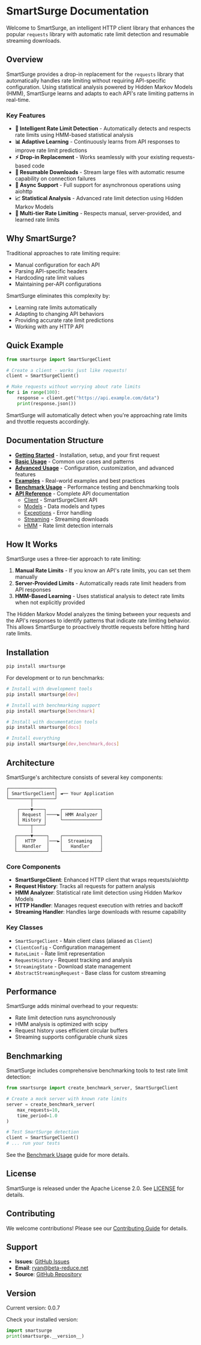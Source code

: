 # SmartSurge Documentation

Welcome to SmartSurge, an intelligent HTTP client library that enhances the popular `requests` library with automatic rate limit detection and resumable streaming downloads.

## Overview

SmartSurge provides a drop-in replacement for the `requests` library that automatically handles rate limiting without requiring API-specific configuration. Using statistical analysis powered by Hidden Markov Models (HMM), SmartSurge learns and adapts to each API's rate limiting patterns in real-time.

### Key Features

- **🧠 Intelligent Rate Limit Detection** - Automatically detects and respects rate limits using HMM-based statistical analysis
- **📊 Adaptive Learning** - Continuously learns from API responses to improve rate limit predictions
- **⚡ Drop-in Replacement** - Works seamlessly with your existing requests-based code
- **🔄 Resumable Downloads** - Stream large files with automatic resume capability on connection failures
- **🔀 Async Support** - Full support for asynchronous operations using aiohttp
- **📈 Statistical Analysis** - Advanced rate limit detection using Hidden Markov Models
- **🎯 Multi-tier Rate Limiting** - Respects manual, server-provided, and learned rate limits

## Why SmartSurge?

Traditional approaches to rate limiting require:
- Manual configuration for each API
- Parsing API-specific headers
- Hardcoding rate limit values
- Maintaining per-API configurations

SmartSurge eliminates this complexity by:
- Learning rate limits automatically
- Adapting to changing API behaviors
- Providing accurate rate limit predictions
- Working with any HTTP API

## Quick Example

```python
from smartsurge import SmartSurgeClient

# Create a client - works just like requests!
client = SmartSurgeClient()

# Make requests without worrying about rate limits
for i in range(100):
    response = client.get("https://api.example.com/data")
    print(response.json())
```

SmartSurge will automatically detect when you're approaching rate limits and throttle requests accordingly.

## Documentation Structure

- **[Getting Started](getting_started.md)** - Installation, setup, and your first request
- **[Basic Usage](basic_usage.md)** - Common use cases and patterns
- **[Advanced Usage](advanced_usage.md)** - Configuration, customization, and advanced features
- **[Examples](examples.md)** - Real-world examples and best practices
- **[Benchmark Usage](benchmark_usage.md)** - Performance testing and benchmarking tools
- **[API Reference](api/)** - Complete API documentation
  - [Client](api/client.md) - SmartSurgeClient API
  - [Models](api/models.md) - Data models and types
  - [Exceptions](api/exceptions.md) - Error handling
  - [Streaming](api/streaming.md) - Streaming downloads
  - [HMM](api/hmm.md) - Rate limit detection internals

## How It Works

SmartSurge uses a three-tier approach to rate limiting:

1. **Manual Rate Limits** - If you know an API's rate limits, you can set them manually
2. **Server-Provided Limits** - Automatically reads rate limit headers from API responses
3. **HMM-Based Learning** - Uses statistical analysis to detect rate limits when not explicitly provided

The Hidden Markov Model analyzes the timing between your requests and the API's responses to identify patterns that indicate rate limiting behavior. This allows SmartSurge to proactively throttle requests before hitting hard rate limits.

## Installation

```bash
pip install smartsurge
```

For development or to run benchmarks:

```bash
# Install with development tools
pip install smartsurge[dev]

# Install with benchmarking support
pip install smartsurge[benchmark]

# Install with documentation tools
pip install smartsurge[docs]

# Install everything
pip install smartsurge[dev,benchmark,docs]
```

## Architecture

SmartSurge's architecture consists of several key components:

```
┌─────────────────┐
│ SmartSurgeClient│ ◄── Your Application
└────────┬────────┘
         │
    ┌────▼────┐     ┌──────────────┐
    │ Request │────►│ HMM Analyzer │
    │ History │     └──────────────┘
    └────┬────┘
         │
   ┌─────▼─────┐    ┌──────────────┐
   │   HTTP    │───►│  Streaming   │
   │  Handler  │    │   Handler    │
   └───────────┘    └──────────────┘
```

### Core Components

- **SmartSurgeClient**: Enhanced HTTP client that wraps requests/aiohttp
- **Request History**: Tracks all requests for pattern analysis
- **HMM Analyzer**: Statistical rate limit detection using Hidden Markov Models
- **HTTP Handler**: Manages request execution with retries and backoff
- **Streaming Handler**: Handles large downloads with resume capability

### Key Classes

- `SmartSurgeClient` - Main client class (aliased as `Client`)
- `ClientConfig` - Configuration management
- `RateLimit` - Rate limit representation
- `RequestHistory` - Request tracking and analysis
- `StreamingState` - Download state management
- `AbstractStreamingRequest` - Base class for custom streaming

## Performance

SmartSurge adds minimal overhead to your requests:
- Rate limit detection runs asynchronously
- HMM analysis is optimized with scipy
- Request history uses efficient circular buffers
- Streaming supports configurable chunk sizes

## Benchmarking

SmartSurge includes comprehensive benchmarking tools to test rate limit detection:

```python
from smartsurge import create_benchmark_server, SmartSurgeClient

# Create a mock server with known rate limits
server = create_benchmark_server(
    max_requests=10,
    time_period=1.0
)

# Test SmartSurge detection
client = SmartSurgeClient()
# ... run your tests
```

See the [Benchmark Usage](benchmark_usage.md) guide for more details.

## License

SmartSurge is released under the Apache License 2.0. See [LICENSE](https://github.com/dingo-actual/smartsurge/blob/main/LICENSE) for details.

## Contributing

We welcome contributions! Please see our [Contributing Guide](https://github.com/dingo-actual/smartsurge/blob/main/CONTRIBUTING) for details.

## Support

- **Issues**: [GitHub Issues](https://github.com/dingo-actual/smartsurge/issues)
- **Email**: ryan@beta-reduce.net
- **Source**: [GitHub Repository](https://github.com/dingo-actual/smartsurge)

## Version

Current version: 0.0.7

Check your installed version:
```python
import smartsurge
print(smartsurge.__version__)
```